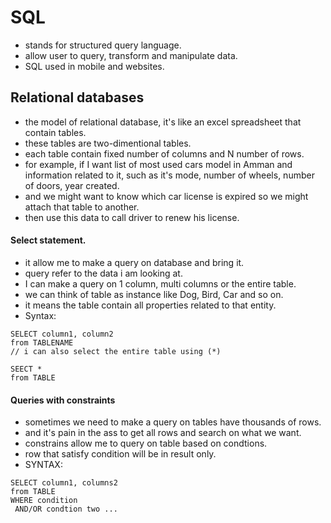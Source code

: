 # SQL
* stands for structured query language.
* allow user to query, transform and manipulate data.
* SQL used in mobile and websites.

## Relational databases
 * the model of relational database, it's like an excel spreadsheet that contain tables.
 * these tables are two-dimentional tables.
 * each table contain fixed number of columns and N number of rows.
 * for example, if I want list of most used cars model in Amman and information related to it, such as it's mode, number of wheels, number of doors, year created.
 * and we might want to know which car license is expired so we might attach that table to another.
 * then use this data to call driver to renew his license.


#### Select statement.
 * it allow me to make a query on database and bring it.
 * query refer to the data i am looking at.
 * I can make a query on 1 column, multi columns or the entire table.
 * we can think of table as instance like Dog, Bird, Car and so on.
 * it means the table contain all properties related to that entity.
 * Syntax: 
``` 
SELECT column1, column2
from TABLENAME
// i can also select the entire table using (*)

SEECT *
from TABLE
```
#### Queries with constraints
 * sometimes we need to make a query on tables have thousands of rows.
 * and it's pain in the ass to get all rows and search on what we want.
 * constrains allow me to query on table based on condtions.
 * row that satisfy condition will be in result only.
 * SYNTAX: 
  ```
SELECT column1, columns2
from TABLE
WHERE condition
   AND/OR condtion two ...
  ```